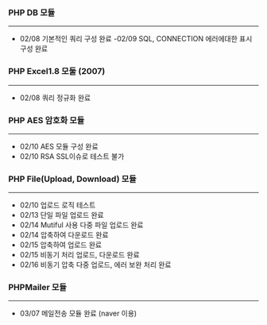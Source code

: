 ### PHP DB 모듈 
- - -
- 02/08 기본적인 쿼리 구성 완료 
 -02/09 SQL, CONNECTION 에러에대한 표시 구성 완료

### PHP Excel1.8 모둘 (2007)
- - -
- 02/08 쿼리 정규화 완료

### PHP AES 암호화 모듈
- - - 
- 02/10 AES 모듈 구성 완료
- 02/10 RSA SSL이슈로 테스트 불가

### PHP File(Upload, Download) 모듈 
- - - 
- 02/10 업로드 로직 테스트
- 02/13 단일 파일 업로드 완료
- 02/14 Mutiful 사용 다중 파일 업로드 완료
- 02/14 압축하여 다운로드 완료
- 02/15 압축하여 업로드 완료
- 02/15 비동기 처리 업로드, 다운로드 완료
- 02/16 비동기 압축 다중 업로드, 에러 보완 처리 완료

### PHPMailer 모듈
- - - 
- 03/07 메일전송 모듈 완료 (naver 이용)
